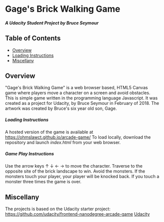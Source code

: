 # Gage's Brick Walking Game
##### A Udacity Student Project by Bruce Seymour
## Table of Contents

* [Overview](#overview)
* [Loading Instructions](#Loading)
* [Miscellany](#miscellany)

## Overview
"Gage's Brick Walking Game" is a web browser based, HTML5 Canvas game where players move a character on a screen and avoid obstacles.  This is simple game written in the programming language Javascript. It was created as a project for Udacity, by Bruce Seymour in February of 2018.  The artwork was created by Bruce's six year old son, Gage.

##### Loading Instructions
A hosted version of the game is available at https://ohmslawct.github.io/arcade-game/  To load locally, download the repository and launch *index.html* from your web browser.

##### Game Play Instructions
Use the arrow keys ↑ ↓ ← → to move the character.  Traverse to the opposite site of the brick landscape to win.  Avoid the monsters.  If the monsters touch your player, your player will be knocked back.  If you touch a monster three times the game is over.

## Miscellany
The projects is based on the Udacity starter project: https://github.com/udacity/frontend-nanodegree-arcade-game
[Udacity](https://www.udacity.com)
